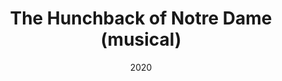 ---
published: false
cancelled: COVID-19
layout: productions
title: The Hunchback of Notre Dame (musical)
date: 2020
image_credit:
image_alt:
image_caption:
category: musical
Title: The Hunchback of Notre Dame - wiki
Theatre: Players by the Sea
show_details:
- Music: Alan Menken - wiki
- Lyrics: Stephen Schwartz - wiki
- Book: Peter Parnell - wiki
- Basis: The Hunchback of Notre-Dame - wiki, Victor Hugo - wiki, The Hunchback of Notre Dame (1996 film) - wiki, Walt Disney Animation Studios - wiki
showtimes:
- 2020-07-17 20:00:00
- 2020-07-18 20:00:00
- 2020-07-19 14:00:00
- 2020-07-23 20:00:00
- 2020-07-24 20:00:00
- 2020-07-25 20:00:00
- 2020-07-26 14:00:00
- 2020-07-30 20:00:00
- 2020-07-31 20:00:00
- 2020-08-01 20:00:00
- 2020-08-02 14:00:00
- 2020-08-06 20:00:00
- 2020-08-07 20:00:00
- 2020-08-08 20:00:00
crew:
- Director: Joe Kemper
- Producer: Tyvin McSwain
external_links:
  THE HUNCHBACK OF NOTRE DAME | Players by the Sea: https://www.playersbythesea.org/hunchback-of-notre-dame
---